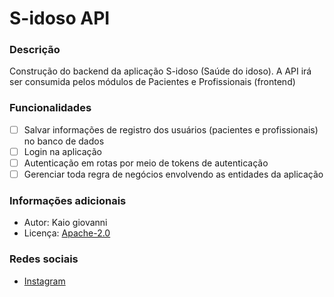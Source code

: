 # S-idoso API 

### Descrição

Construção do backend da aplicação S-idoso (Saúde do idoso).
A API irá ser consumida pelos módulos de Pacientes e Profissionais (frontend)

### Funcionalidades

- [ ] Salvar informações de registro dos usuários (pacientes e profissionais) no banco de dados
- [ ] Login na aplicação
- [ ] Autenticação em rotas por meio de tokens de autenticação
- [ ] Gerenciar toda regra de negócios envolvendo as entidades da aplicação

### Informações adicionais

- Autor: Kaio giovanni
- Licença: [Apache-2.0](https://apache.org/licenses/LICENSE-2.0)

### Redes sociais

- [Instagram](https://instagram.com/_sidoso)
